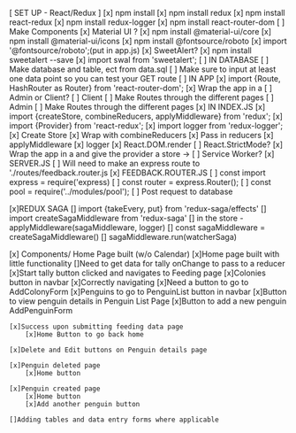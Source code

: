 [ SET UP - React/Redux ]
    [x] npm install
    [x] npm install redux 
    [x] npm install react-redux
    [x] npm install redux-logger
    [x] npm install react-router-dom
    [ ] Make Components
    [x] Material UI ?
        [x] npm install @material-ui/core
        [x] npm install @material-ui/icons
        [x] npm install @fontsource/roboto
            [x] import '@fontsource/roboto';(put in app.js)
    [x] SweetAlert?
        [x] npm install sweetalert --save
        [x] import swal from 'sweetalert';
    [ ] IN DATABASE
        [ ] Make database and table, ect from data.sql
        [ ] Make sure to input at least one data point so you can test your GET route
    [ ] IN APP
        [x] import {Route, HashRouter as Router} from 'react-router-dom';
        [x] Wrap the app in a <Router>
        [ ] Admin or Client?
            [ ] Client
                [ ] Make Routes through the different pages
            [ ] Admin
                [ ] Make Routes through the different pages
    [x] IN INDEX.JS 
        [x] import {createStore, combineReducers, applyMiddleware} from 'redux';
        [x] import {Provider} from 'react-redux';
        [x] import logger from 'redux-logger';
        [x] Create Store
            [x] Wrap with combineReducers
                [x] Pass in reducers
            [x] applyMiddleware
                [x] logger
        [x] React.DOM.render
            [  ] React.StrictMode?
            [x] Wrap the app in a <Provider> and give the provider a store -> <Provider store={store}>
            [  ] Service Worker?
    [x] SERVER.JS
        [  ] Will need to make an express route to './routes/feedback.router.js
    [x] FEEDBACK.ROUTER.JS
        [  ] const import express = require('express)
        [  ] const router = express.Router();
        [  ] const pool = require('../modules/pool');
        [  ] Post request to database
 
[x]REDUX SAGA
   [] import {takeEvery, put} from 'redux-saga/effects'
   [] import createSagaMiddleware from 'redux-saga'
      [] in the store - applyMiddleware(sagaMiddleware, logger)
   [] const sagaMiddleware = createSagaMiddleware()
   [] sagaMiddleware.run(watcherSaga)


  [x] Components/ Home Page built (w/o Calendar)
    [x]Home page  built with little functionality
        []Need to get data for tally onChange to pass to a reducer
    [x]Start tally button clicked and navigates to Feeding page
    [x]Colonies button in navbar
        [x]Correctly navigating
        [x]Need a button to go to AddColonyForm
    [x]Penguins to go to PenguinList button in navbar
        [x]Button to view penguin details in Penguin List Page
        [x]Button to add a new penguin AddPenguinForm

    [x]Success upon submitting feeding data page
        [x]Home Button to go back home

    [x]Delete and Edit buttons on Penguin details page

    [x]Penguin deleted page 
        [x]Home button

    [x]Penguin created page
        [x]Home button
        [x]Add another penguin button

    []Adding tables and data entry forms where applicable



